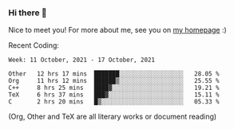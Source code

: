 ### Hi there 👋

Nice to meet you! For more about me, see you on [my homepage](https://jiayipan.me) :)


Recent Coding:
<!--START_SECTION:waka-->
```text
Week: 11 October, 2021 - 17 October, 2021

Other   12 hrs 17 mins  ███████░░░░░░░░░░░░░░░░░░   28.05 % 
Org     11 hrs 12 mins  ██████▒░░░░░░░░░░░░░░░░░░   25.55 % 
C++     8 hrs 25 mins   ████▓░░░░░░░░░░░░░░░░░░░░   19.21 % 
TeX     6 hrs 37 mins   ███▓░░░░░░░░░░░░░░░░░░░░░   15.11 % 
C       2 hrs 20 mins   █▒░░░░░░░░░░░░░░░░░░░░░░░   05.33 % 
```
<!--END_SECTION:waka-->
(Org, Other and TeX are all literary works or document reading)
